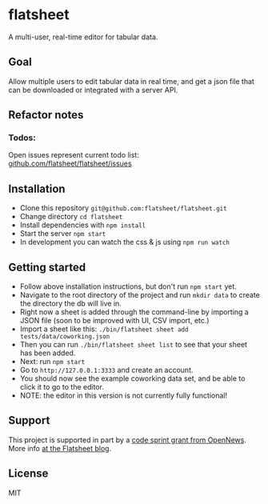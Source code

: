 # flatsheet

A multi-user, real-time editor for tabular data.

## Goal

Allow multiple users to edit tabular data in real time, and get a json file that can be downloaded or integrated with a server API.

## Refactor notes

### Todos:

Open issues represent current todo list: [github.com/flatsheet/flatsheet/issues](http://github.com/flatsheet/flatsheet/issues)

## Installation

- Clone this repository `git@github.com:flatsheet/flatsheet.git`
- Change directory `cd flatsheet`
- Install dependencies with `npm install`
- Start the server `npm start`
- In development you can watch the css & js using `npm run watch`

## Getting started
- Follow above installation instructions, but don't run `npm start` yet.
- Navigate to the root directory of the project and run `mkdir data` to create the directory the db will live in.
- Right now a sheet is added through the command-line by importing a JSON file (soon to be improved with UI, CSV import, etc.)
- Import a sheet like this: `./bin/flatsheet sheet add tests/data/coworking.json`
- Then you can run `./bin/flatsheet sheet list` to see that your sheet has been added.
- Next: run `npm start`
- Go to `http://127.0.0.1:3333` and create an account.
- You should now see the example coworking data set, and be able to click it to go to the editor.
- NOTE: the editor in this version is not currently fully functional!

## Support

This project is supported in part by a [code sprint grant from OpenNews](http://opennews.org/codesprints.html). More info [at the Flatsheet blog](http://flatsheet.io/blog/getting-flatsheet-to-v1-with-help-from-opennews/).

## License
MIT
